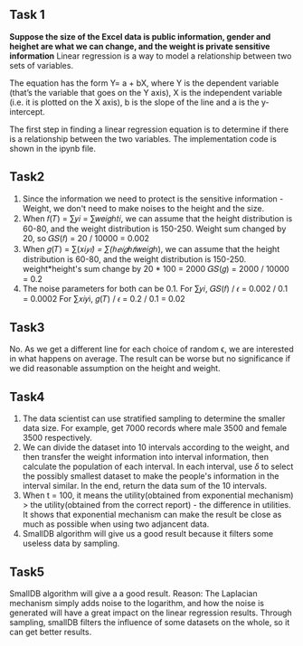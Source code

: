 ## Task 1
**Suppose the size of the Excel data is public information, gender and heighet are what we can change, and the weight is private sensitive information**
Linear regression is a way to model a relationship between two sets of variables. 

The equation has the form Y= a + bX, where Y is the dependent variable (that’s the variable that goes on the Y axis), 
X is the independent variable (i.e. it is plotted on the X axis), b is the slope of the line and a is the y-intercept.

The first step in finding a linear regression equation is to determine if there is a relationship between the two variables. 
The implementation code is shown in the ipynb file.

## Task2
1. Since the information we need to protect is the sensitive information - Weight, we don't need to make noises to the height and the size.
2. When 𝑓(𝑇) = ∑𝑦𝑖 = ∑𝑤𝑒𝑖𝑔ℎ𝑡𝑖, we can assume that the height distribution is 60-80, and the weight distribution is 150-250.
Weight sum changed by 20, so 𝐺𝑆(𝑓) = 20 / 10000 = 0.002
3. When 𝑔(𝑇) = ∑(𝑥𝑖*𝑦𝑖) = ∑(ℎ𝑒𝑖𝑔ℎ𝑡*𝑖𝑤𝑒𝑖𝑔ℎ), we can assume that the height distribution is 60-80, and the weight distribution is 150-250.
weight*height's sum change by  20 * 100 = 2000
𝐺𝑆(𝑔) = 2000 / 10000 = 0.2
4. The noise parameters for both can be 0.1.
For ∑𝑦𝑖, 𝐺𝑆(𝑓) / 𝜖  = 0.002 / 0.1 = 0.0002
For ∑𝑥𝑖𝑦i, 𝑔(𝑇) / 𝜖 = 0.2 / 0.1 = 0.02

## Task3
No. As we get a different line for each choice of random ϵ, we are interested in what happens on average.
The result can be worse but no significance if we did reasonable assumption on the height and weight.

## Task4
1. The data scientist can use stratified sampling to determine the smaller data size.
For example, get 7000 records where male 3500 and female 3500 respectively.
2. We can divide the dataset into 10 intervals according to the weight, and then transfer the weight information into interval information, then calculate the population of each interval.
In each interval, use $\delta$ to select the possibly smallest dataset to make the people's information in the interval similar.
In the end, return the data sum of the 10 intervals.
3. When t = 100, it means the utility(obtained from exponential mechanism) > the utility(obtained from the correct report) - the difference in utilities.
It shows that exponential mechanism can make the result be close as much as possible when using two adjancent data.
4.  SmallDB algorithm will give us a good result because it filters some useless data by sampling.

## Task5
SmallDB algorithm will give a a good result.
Reason: 
The Laplacian mechanism simply adds noise to the logarithm, and how the noise is generated will have a great impact on the linear regression results.
Through sampling, smallDB filters the influence of some datasets on the whole, so it can get better results.
